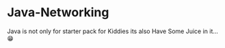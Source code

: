 # Java-Networking
Java is not only for starter pack for Kiddies  its also Have Some Juice in it...😁
